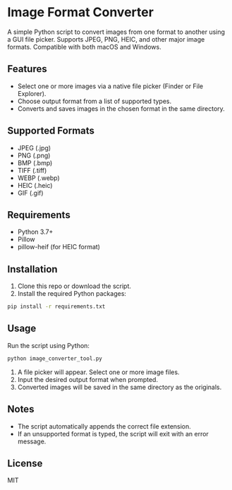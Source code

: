 # Image Format Converter

A simple Python script to convert images from one format to another using a GUI file picker. Supports JPEG, PNG, HEIC, and other major image formats. Compatible with both macOS and Windows.

## Features
- Select one or more images via a native file picker (Finder or File Explorer).
- Choose output format from a list of supported types.
- Converts and saves images in the chosen format in the same directory.

## Supported Formats
- JPEG (.jpg)
- PNG (.png)
- BMP (.bmp)
- TIFF (.tiff)
- WEBP (.webp)
- HEIC (.heic)
- GIF (.gif)

## Requirements
- Python 3.7+
- Pillow
- pillow-heif (for HEIC format)

## Installation
1. Clone this repo or download the script.
2. Install the required Python packages:
```bash
pip install -r requirements.txt
```

## Usage
Run the script using Python:
```bash
python image_converter_tool.py
```
1. A file picker will appear. Select one or more image files.
2. Input the desired output format when prompted.
3. Converted images will be saved in the same directory as the originals.

## Notes
- The script automatically appends the correct file extension.
- If an unsupported format is typed, the script will exit with an error message.

## License
MIT
